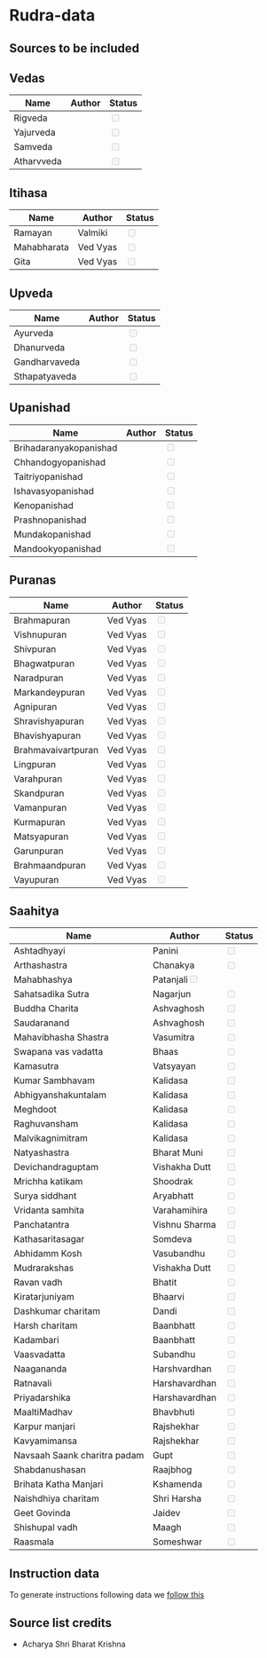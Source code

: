# Rudra-data

## Sources to be included

## Vedas

|Name|Author|Status|
|-----|-----|------|
|Rigveda||<input type="checkbox" disabled />|
|Yajurveda||<input type="checkbox" disabled />|
|Samveda||<input type="checkbox" disabled />|
|Atharvveda||<input type="checkbox" disabled />|

## Itihasa

|Name|Author|Status|
|----|------|------|
|Ramayan|Valmiki|<input type="checkbox" disabled />|
|Mahabharata|Ved Vyas|<input type="checkbox" disabled />|
|Gita|Ved Vyas|<input type="checkbox" disabled />|

## Upveda

|Name|Author|Status|
|----|------|------|
|Ayurveda||<input type="checkbox" disabled />|
|Dhanurveda||<input type="checkbox" disabled />|
|Gandharvaveda||<input type="checkbox" disabled />|
|Sthapatyaveda||<input type="checkbox" disabled />|

## Upanishad

|Name|Author|Status|
|----|------|------|
|Brihadaranyakopanishad||<input type="checkbox" disabled />|
|Chhandogyopanishad||<input type="checkbox" disabled />|
|Taitriyopanishad||<input type="checkbox" disabled />|
|Ishavasyopanishad||<input type="checkbox" disabled />|
|Kenopanishad||<input type="checkbox" disabled />|
|Prashnopanishad||<input type="checkbox" disabled />|
|Mundakopanishad||<input type="checkbox" disabled />|
|Mandookyopanishad||<input type="checkbox" disabled />|

## Puranas

|Name|Author|Status|
|----|------|------|
|Brahmapuran|Ved Vyas|<input type="checkbox" disabled />|
|Vishnupuran|Ved Vyas|<input type="checkbox" disabled />|
|Shivpuran|Ved Vyas|<input type="checkbox" disabled />|
|Bhagwatpuran|Ved Vyas|<input type="checkbox" disabled />|
|Naradpuran|Ved Vyas|<input type="checkbox" disabled />|
|Markandeypuran|Ved Vyas|<input type="checkbox" disabled />|
|Agnipuran|Ved Vyas|<input type="checkbox" disabled />|
|Shravishyapuran|Ved Vyas|<input type="checkbox" disabled />|
|Bhavishyapuran|Ved Vyas|<input type="checkbox" disabled />|
|Brahmavaivartpuran|Ved Vyas|<input type="checkbox" disabled />|
|Lingpuran|Ved Vyas|<input type="checkbox" disabled />|
|Varahpuran|Ved Vyas|<input type="checkbox" disabled />|
|Skandpuran|Ved Vyas|<input type="checkbox" disabled />|
|Vamanpuran|Ved Vyas|<input type="checkbox" disabled />|
|Kurmapuran|Ved Vyas|<input type="checkbox" disabled />|
|Matsyapuran|Ved Vyas|<input type="checkbox" disabled />|
|Garunpuran|Ved Vyas|<input type="checkbox" disabled />|
|Brahmaandpuran|Ved Vyas|<input type="checkbox" disabled />|
|Vayupuran|Ved Vyas|<input type="checkbox" disabled />|

## Saahitya

|Name|Author|Status|
|----|------|------|
|Ashtadhyayi|Panini|<input type="checkbox" disabled />|
|Arthashastra|Chanakya|<input type="checkbox" disabled />|
|Mahabhashya|Patanjali<input type="checkbox" disabled />|
|Sahatsadika Sutra|Nagarjun|<input type="checkbox" disabled />|
|Buddha Charita|Ashvaghosh|<input type="checkbox" disabled />|
|Saudaranand|Ashvaghosh|<input type="checkbox" disabled />|
|Mahavibhasha Shastra|Vasumitra|<input type="checkbox" disabled />|
|Swapana vas vadatta|Bhaas|<input type="checkbox" disabled />|
|Kamasutra|Vatsyayan|<input type="checkbox" disabled />|
|Kumar Sambhavam|Kalidasa|<input type="checkbox" disabled />|
|Abhigyanshakuntalam|Kalidasa|<input type="checkbox" disabled />|
|Meghdoot|Kalidasa|<input type="checkbox" disabled />|
|Raghuvansham|Kalidasa|<input type="checkbox" disabled />|
|Malvikagnimitram|Kalidasa|<input type="checkbox" disabled />|
|Natyashastra|Bharat Muni|<input type="checkbox" disabled />|
|Devichandraguptam|Vishakha Dutt|<input type="checkbox" disabled />|
|Mrichha katikam|Shoodrak|<input type="checkbox" disabled />|
|Surya siddhant| Aryabhatt|<input type="checkbox" disabled />|
|Vridanta samhita| Varahamihira|<input type="checkbox" disabled />|
|Panchatantra|Vishnu Sharma|<input type="checkbox" disabled />|
|Kathasaritasagar|Somdeva|<input type="checkbox" disabled />|
|Abhidamm Kosh|Vasubandhu|<input type="checkbox" disabled />|
|Mudrarakshas|Vishakha Dutt|<input type="checkbox" disabled />|
|Ravan vadh|Bhatit|<input type="checkbox" disabled />|
|Kiratarjuniyam|Bhaarvi|<input type="checkbox" disabled />|
|Dashkumar charitam|Dandi|<input type="checkbox" disabled />|
|Harsh charitam|Baanbhatt|<input type="checkbox" disabled />|
|Kadambari|Baanbhatt|<input type="checkbox" disabled />|
|Vaasvadatta|Subandhu|<input type="checkbox" disabled />|
|Naagananda|Harshvardhan|<input type="checkbox" disabled />|
|Ratnavali|Harshavardhan|<input type="checkbox" disabled />|
|Priyadarshika|Harshavardhan|<input type="checkbox" disabled />|
|MaaltiMadhav|Bhavbhuti|<input type="checkbox" disabled />|
|Karpur manjari|Rajshekhar|<input type="checkbox" disabled />|
|Kavyamimansa|Rajshekhar|<input type="checkbox" disabled />|
|Navsaah Saank charitra padam|Gupt|<input type="checkbox" disabled />|
|Shabdanushasan|Raajbhog|<input type="checkbox" disabled />|
|Brihata Katha Manjari|Kshamenda|<input type="checkbox" disabled />|
|Naishdhiya charitam|Shri Harsha|<input type="checkbox" disabled />|
|Geet Govinda|Jaidev|<input type="checkbox" disabled />|
|Shishupal vadh|Maagh|<input type="checkbox" disabled />|
|Raasmala|Someshwar|<input type="checkbox" disabled />|

## Instruction data

To generate instructions following data we [follow this](Generation.md)


## Source list credits

- Acharya Shri Bharat Krishna